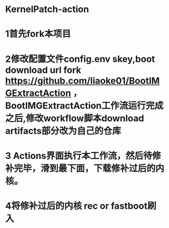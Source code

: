 # KernelPatch-action
# 1首先fork本项目
# 2修改配置文件config.env skey,boot download url fork https://github.com/liaoke01/BootIMGExtractAction ，BootIMGExtractAction工作流运行完成之后,修改workflow脚本download artifacts部分改为自己的仓库
# 3 Actions界面执行本工作流，然后待修补完毕，滑到最下面，下载修补过后的内核。
# 4将修补过后的内核 rec or fastboot刷入
